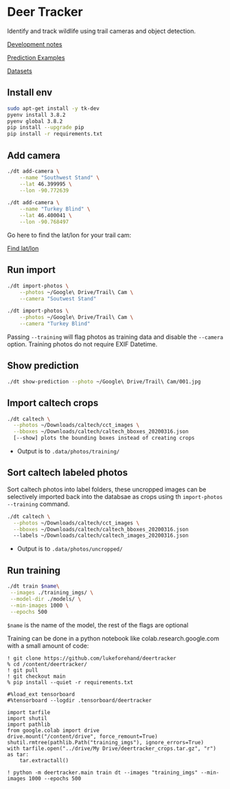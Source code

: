 # Deer Tracker

Identify and track wildlife using trail cameras and object detection.

[Development notes](docs/NOTES.md)

[Prediction Examples](docs/EXAMPLES.md)

[Datasets](docs/DATASETS.md)

## Install env

```bash
sudo apt-get install -y tk-dev
pyenv install 3.8.2
pyenv global 3.8.2
pip install --upgrade pip
pip install -r requirements.txt
```

## Add camera

```bash
./dt add-camera \
    --name "Southwest Stand" \
    --lat 46.399995 \
    --lon -90.772639

./dt add-camera \
    --name "Turkey Blind" \
    --lat 46.400041 \
    --lon -90.768497
```

Go here to find the lat/lon for your trail cam:

[Find lat/lon](https://www.latlong.net/)

## Run import

```bash
./dt import-photos \
    --photos ~/Google\ Drive/Trail\ Cam \
    --camera "Soutwest Stand"

./dt import-photos \
    --photos ~/Google\ Drive/Trail\ Cam \
    --camera "Turkey Blind"
```

Passing `--training` will flag photos as training data and disable the `--camera` option.
Training photos do not require EXIF Datetime.

## Show prediction

```bash
./dt show-prediction --photo ~/Google\ Drive/Trail\ Cam/001.jpg
```

## Import caltech crops

```bash
./dt caltech \
  --photos ~/Downloads/caltech/cct_images \
  --bboxes ~/Downloads/caltech/caltech_bboxes_20200316.json
  [--show] plots the bounding boxes instead of creating crops
```

* Output is to `.data/photos/training/`

## Sort caltech labeled photos

Sort caltech photos into label folders, these uncropped images can be selectively
imported back into the databsae as crops using th `import-photos --training` command.

```bash
./dt caltech \
  --photos ~/Downloads/caltech/cct_images \
  --bboxes ~/Downloads/caltech/caltech_bboxes_20200316.json
  --labels ~/Downloads/caltech/caltech_images_20200316.json
```

* Output is to `.data/photos/uncropped/`

## Run training

```bash
./dt train $name\
 --images ./training_imgs/ \
 --model-dir ./models/ \
 --min-images 1000 \
 --epochs 500
```

`$name` is the name of the model, the rest of the flags are optional

Training can be done in a python notebook like colab.research.google.com with a small amount of code:

```notebook
! git clone https://github.com/lukeforehand/deertracker
% cd /content/deertracker/
! git pull
! git checkout main
% pip install --quiet -r requirements.txt

#%load_ext tensorboard
#%tensorboard --logdir .tensorboard/deertracker

import tarfile
import shutil
import pathlib
from google.colab import drive
drive.mount("/content/drive", force_remount=True)
shutil.rmtree(pathlib.Path("training_imgs"), ignore_errors=True)
with tarfile.open("../drive/My Drive/deertracker_crops.tar.gz", "r") as tar:
    tar.extractall()

! python -m deertracker.main train dt --images "training_imgs" --min-images 1000 --epochs 500
```
